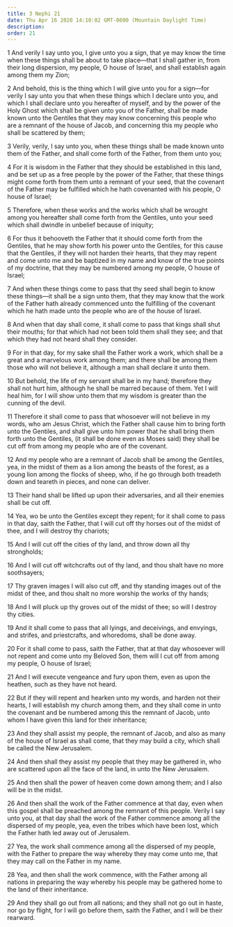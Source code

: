 ```yaml
---
title: 3 Nephi 21
date: Thu Apr 16 2020 14:10:02 GMT-0600 (Mountain Daylight Time)
description: 
order: 21
---
```


<p>
  1 And verily I say unto you, I give unto you a sign, that ye may know the time
  when these things shall be about to take place&#x2014;that I shall gather in,
  from their long dispersion, my people, O house of Israel, and shall establish
  again among them my Zion;
</p>
<p>
  2 And behold, this is the thing which I will give unto you for a
  sign&#x2014;for verily I say unto you that when these things which I declare
  unto you, and which I shall declare unto you hereafter of myself, and by the
  power of the Holy Ghost which shall be given unto you of the Father, shall be
  made known unto the Gentiles that they may know concerning this people who are
  a remnant of the house of Jacob, and concerning this my people who shall be
  scattered by them;
</p>
<p>
  3 Verily, verily, I say unto you, when these things shall be made known unto
  them of the Father, and shall come forth of the Father, from them unto you;
</p>
<p>
  4 For it is wisdom in the Father that they should be established in this land,
  and be set up as a free people by the power of the Father, that these things
  might come forth from them unto a remnant of your seed, that the covenant of
  the Father may be fulfilled which he hath covenanted with his people, O house
  of Israel;
</p>
<p>
  5 Therefore, when these works and the works which shall be wrought among you
  hereafter shall come forth from the Gentiles, unto your seed which shall
  dwindle in unbelief because of iniquity;
</p>
<p>
  6 For thus it behooveth the Father that it should come forth from the
  Gentiles, that he may show forth his power unto the Gentiles, for this cause
  that the Gentiles, if they will not harden their hearts, that they may repent
  and come unto me and be baptized in my name and know of the true points of my
  doctrine, that they may be numbered among my people, O house of Israel;
</p>
<p>
  7 And when these things come to pass that thy seed shall begin to know these
  things&#x2014;it shall be a sign unto them, that they may know that the work
  of the Father hath already commenced unto the fulfilling of the covenant which
  he hath made unto the people who are of the house of Israel.
</p>
<p>
  8 And when that day shall come, it shall come to pass that kings shall shut
  their mouths; for that which had not been told them shall they see; and that
  which they had not heard shall they consider.
</p>
<p>
  9 For in that day, for my sake shall the Father work a work, which shall be a
  great and a marvelous work among them; and there shall be among them those who
  will not believe it, although a man shall declare it unto them.
</p>
<p>
  10 But behold, the life of my servant shall be in my hand; therefore they
  shall not hurt him, although he shall be marred because of them. Yet I will
  heal him, for I will show unto them that my wisdom is greater than the cunning
  of the devil.
</p>
<p>
  11 Therefore it shall come to pass that whosoever will not believe in my
  words, who am Jesus Christ, which the Father shall cause him to bring forth
  unto the Gentiles, and shall give unto him power that he shall bring them
  forth unto the Gentiles, (it shall be done even as Moses said) they shall be
  cut off from among my people who are of the covenant.
</p>
<p>
  12 And my people who are a remnant of Jacob shall be among the Gentiles, yea,
  in the midst of them as a lion among the beasts of the forest, as a young lion
  among the flocks of sheep, who, if he go through both treadeth down and
  teareth in pieces, and none can deliver.
</p>
<p>
  13 Their hand shall be lifted up upon their adversaries, and all their enemies
  shall be cut off.
</p>
<p>
  14 Yea, wo be unto the Gentiles except they repent; for it shall come to pass
  in that day, saith the Father, that I will cut off thy horses out of the midst
  of thee, and I will destroy thy chariots;
</p>
<p>
  15 And I will cut off the cities of thy land, and throw down all thy
  strongholds;
</p>
<p>
  16 And I will cut off witchcrafts out of thy land, and thou shalt have no more
  soothsayers;
</p>
<p>
  17 Thy graven images I will also cut off, and thy standing images out of the
  midst of thee, and thou shalt no more worship the works of thy hands;
</p>
<p>
  18 And I will pluck up thy groves out of the midst of thee; so will I destroy
  thy cities.
</p>
<p>
  19 And it shall come to pass that all lyings, and deceivings, and envyings,
  and strifes, and priestcrafts, and whoredoms, shall be done away.
</p>
<p>
  20 For it shall come to pass, saith the Father, that at that day whosoever
  will not repent and come unto my Beloved Son, them will I cut off from among
  my people, O house of Israel;
</p>
<p>
  21 And I will execute vengeance and fury upon them, even as upon the heathen,
  such as they have not heard.
</p>
<p>
  22 But if they will repent and hearken unto my words, and harden not their
  hearts, I will establish my church among them, and they shall come in unto the
  covenant and be numbered among this the remnant of Jacob, unto whom I have
  given this land for their inheritance;
</p>
<p>
  23 And they shall assist my people, the remnant of Jacob, and also as many of
  the house of Israel as shall come, that they may build a city, which shall be
  called the New Jerusalem.
</p>
<p>
  24 And then shall they assist my people that they may be gathered in, who are
  scattered upon all the face of the land, in unto the New Jerusalem.
</p>
<p>
  25 And then shall the power of heaven come down among them; and I also will be
  in the midst.
</p>
<p>
  26 And then shall the work of the Father commence at that day, even when this
  gospel shall be preached among the remnant of this people. Verily I say unto
  you, at that day shall the work of the Father commence among all the dispersed
  of my people, yea, even the tribes which have been lost, which the Father hath
  led away out of Jerusalem.
</p>
<p>
  27 Yea, the work shall commence among all the dispersed of my people, with the
  Father to prepare the way whereby they may come unto me, that they may call on
  the Father in my name.
</p>
<p>
  28 Yea, and then shall the work commence, with the Father among all nations in
  preparing the way whereby his people may be gathered home to the land of their
  inheritance.
</p>
<p>
  29 And they shall go out from all nations; and they shall not go out in haste,
  nor go by flight, for I will go before them, saith the Father, and I will be
  their rearward.
</p>

